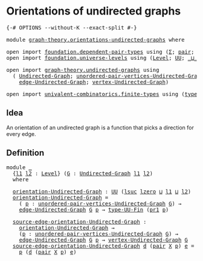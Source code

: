 # Orientations of undirected graphs

<pre class="Agda"><a id="46" class="Symbol">{-#</a> <a id="50" class="Keyword">OPTIONS</a> <a id="58" class="Pragma">--without-K</a> <a id="70" class="Pragma">--exact-split</a> <a id="84" class="Symbol">#-}</a>

<a id="89" class="Keyword">module</a> <a id="96" href="graph-theory.orientations-undirected-graphs.html" class="Module">graph-theory.orientations-undirected-graphs</a> <a id="140" class="Keyword">where</a>

<a id="147" class="Keyword">open</a> <a id="152" class="Keyword">import</a> <a id="159" href="foundation.dependent-pair-types.html" class="Module">foundation.dependent-pair-types</a> <a id="191" class="Keyword">using</a> <a id="197" class="Symbol">(</a><a id="198" href="foundation-core.dependent-pair-types.html#502" class="Record">Σ</a><a id="199" class="Symbol">;</a> <a id="201" href="foundation-core.dependent-pair-types.html#575" class="InductiveConstructor">pair</a><a id="205" class="Symbol">;</a> <a id="207" href="foundation-core.dependent-pair-types.html#592" class="Field">pr1</a><a id="210" class="Symbol">;</a> <a id="212" href="foundation-core.dependent-pair-types.html#604" class="Field">pr2</a><a id="215" class="Symbol">)</a>
<a id="217" class="Keyword">open</a> <a id="222" class="Keyword">import</a> <a id="229" href="foundation.universe-levels.html" class="Module">foundation.universe-levels</a> <a id="256" class="Keyword">using</a> <a id="262" class="Symbol">(</a><a id="263" href="Agda.Primitive.html#597" class="Postulate">Level</a><a id="268" class="Symbol">;</a> <a id="270" href="foundation-core.universe-levels.html#222" class="Primitive">UU</a><a id="272" class="Symbol">;</a> <a id="274" href="Agda.Primitive.html#810" class="Primitive Operator">_⊔_</a><a id="277" class="Symbol">;</a> <a id="279" href="Agda.Primitive.html#780" class="Primitive">lsuc</a><a id="283" class="Symbol">;</a> <a id="285" href="Agda.Primitive.html#764" class="Primitive">lzero</a><a id="290" class="Symbol">)</a>

<a id="293" class="Keyword">open</a> <a id="298" class="Keyword">import</a> <a id="305" href="graph-theory.undirected-graphs.html" class="Module">graph-theory.undirected-graphs</a> <a id="336" class="Keyword">using</a>
  <a id="344" class="Symbol">(</a> <a id="346" href="graph-theory.undirected-graphs.html#785" class="Function">Undirected-Graph</a><a id="362" class="Symbol">;</a> <a id="364" href="graph-theory.undirected-graphs.html#1050" class="Function">unordered-pair-vertices-Undirected-Graph</a><a id="404" class="Symbol">;</a>
    <a id="410" href="graph-theory.undirected-graphs.html#1205" class="Function">edge-Undirected-Graph</a><a id="431" class="Symbol">;</a> <a id="433" href="graph-theory.undirected-graphs.html#981" class="Function">vertex-Undirected-Graph</a><a id="456" class="Symbol">)</a>

<a id="459" class="Keyword">open</a> <a id="464" class="Keyword">import</a> <a id="471" href="univalent-combinatorics.finite-types.html" class="Module">univalent-combinatorics.finite-types</a> <a id="508" class="Keyword">using</a> <a id="514" class="Symbol">(</a><a id="515" href="univalent-combinatorics.finite-types.html#5059" class="Function">type-UU-Fin</a><a id="526" class="Symbol">)</a>
</pre>
## Idea

An orientation of an undirected graph is a function that picks a direction for every edge.

## Definition

<pre class="Agda"><a id="657" class="Keyword">module</a> <a id="664" href="graph-theory.orientations-undirected-graphs.html#664" class="Module">_</a>
  <a id="668" class="Symbol">{</a><a id="669" href="graph-theory.orientations-undirected-graphs.html#669" class="Bound">l1</a> <a id="672" href="graph-theory.orientations-undirected-graphs.html#672" class="Bound">l2</a> <a id="675" class="Symbol">:</a> <a id="677" href="Agda.Primitive.html#597" class="Postulate">Level</a><a id="682" class="Symbol">}</a> <a id="684" class="Symbol">(</a><a id="685" href="graph-theory.orientations-undirected-graphs.html#685" class="Bound">G</a> <a id="687" class="Symbol">:</a> <a id="689" href="graph-theory.undirected-graphs.html#785" class="Function">Undirected-Graph</a> <a id="706" href="graph-theory.orientations-undirected-graphs.html#669" class="Bound">l1</a> <a id="709" href="graph-theory.orientations-undirected-graphs.html#672" class="Bound">l2</a><a id="711" class="Symbol">)</a>
  <a id="715" class="Keyword">where</a>

  <a id="724" href="graph-theory.orientations-undirected-graphs.html#724" class="Function">orientation-Undirected-Graph</a> <a id="753" class="Symbol">:</a> <a id="755" href="foundation-core.universe-levels.html#222" class="Primitive">UU</a> <a id="758" class="Symbol">(</a><a id="759" href="Agda.Primitive.html#780" class="Primitive">lsuc</a> <a id="764" href="Agda.Primitive.html#764" class="Primitive">lzero</a> <a id="770" href="Agda.Primitive.html#810" class="Primitive Operator">⊔</a> <a id="772" href="graph-theory.orientations-undirected-graphs.html#669" class="Bound">l1</a> <a id="775" href="Agda.Primitive.html#810" class="Primitive Operator">⊔</a> <a id="777" href="graph-theory.orientations-undirected-graphs.html#672" class="Bound">l2</a><a id="779" class="Symbol">)</a>
  <a id="783" href="graph-theory.orientations-undirected-graphs.html#724" class="Function">orientation-Undirected-Graph</a> <a id="812" class="Symbol">=</a>
    <a id="818" class="Symbol">(</a> <a id="820" href="graph-theory.orientations-undirected-graphs.html#820" class="Bound">p</a> <a id="822" class="Symbol">:</a> <a id="824" href="graph-theory.undirected-graphs.html#1050" class="Function">unordered-pair-vertices-Undirected-Graph</a> <a id="865" href="graph-theory.orientations-undirected-graphs.html#685" class="Bound">G</a><a id="866" class="Symbol">)</a> <a id="868" class="Symbol">→</a>
    <a id="874" href="graph-theory.undirected-graphs.html#1205" class="Function">edge-Undirected-Graph</a> <a id="896" href="graph-theory.orientations-undirected-graphs.html#685" class="Bound">G</a> <a id="898" href="graph-theory.orientations-undirected-graphs.html#820" class="Bound">p</a> <a id="900" class="Symbol">→</a> <a id="902" href="univalent-combinatorics.finite-types.html#5059" class="Function">type-UU-Fin</a> <a id="914" class="Symbol">(</a><a id="915" href="foundation-core.dependent-pair-types.html#592" class="Field">pr1</a> <a id="919" href="graph-theory.orientations-undirected-graphs.html#820" class="Bound">p</a><a id="920" class="Symbol">)</a>

  <a id="925" href="graph-theory.orientations-undirected-graphs.html#925" class="Function">source-edge-orientation-Undirected-Graph</a> <a id="966" class="Symbol">:</a>
    <a id="972" href="graph-theory.orientations-undirected-graphs.html#724" class="Function">orientation-Undirected-Graph</a> <a id="1001" class="Symbol">→</a>
    <a id="1007" class="Symbol">(</a><a id="1008" href="graph-theory.orientations-undirected-graphs.html#1008" class="Bound">p</a> <a id="1010" class="Symbol">:</a> <a id="1012" href="graph-theory.undirected-graphs.html#1050" class="Function">unordered-pair-vertices-Undirected-Graph</a> <a id="1053" href="graph-theory.orientations-undirected-graphs.html#685" class="Bound">G</a><a id="1054" class="Symbol">)</a> <a id="1056" class="Symbol">→</a>
    <a id="1062" href="graph-theory.undirected-graphs.html#1205" class="Function">edge-Undirected-Graph</a> <a id="1084" href="graph-theory.orientations-undirected-graphs.html#685" class="Bound">G</a> <a id="1086" href="graph-theory.orientations-undirected-graphs.html#1008" class="Bound">p</a> <a id="1088" class="Symbol">→</a> <a id="1090" href="graph-theory.undirected-graphs.html#981" class="Function">vertex-Undirected-Graph</a> <a id="1114" href="graph-theory.orientations-undirected-graphs.html#685" class="Bound">G</a>
  <a id="1118" href="graph-theory.orientations-undirected-graphs.html#925" class="Function">source-edge-orientation-Undirected-Graph</a> <a id="1159" href="graph-theory.orientations-undirected-graphs.html#1159" class="Bound">d</a> <a id="1161" class="Symbol">(</a><a id="1162" href="foundation-core.dependent-pair-types.html#575" class="InductiveConstructor">pair</a> <a id="1167" href="graph-theory.orientations-undirected-graphs.html#1167" class="Bound">X</a> <a id="1169" href="graph-theory.orientations-undirected-graphs.html#1169" class="Bound">p</a><a id="1170" class="Symbol">)</a> <a id="1172" href="graph-theory.orientations-undirected-graphs.html#1172" class="Bound">e</a> <a id="1174" class="Symbol">=</a>
    <a id="1180" href="graph-theory.orientations-undirected-graphs.html#1169" class="Bound">p</a> <a id="1182" class="Symbol">(</a><a id="1183" href="graph-theory.orientations-undirected-graphs.html#1159" class="Bound">d</a> <a id="1185" class="Symbol">(</a><a id="1186" href="foundation-core.dependent-pair-types.html#575" class="InductiveConstructor">pair</a> <a id="1191" href="graph-theory.orientations-undirected-graphs.html#1167" class="Bound">X</a> <a id="1193" href="graph-theory.orientations-undirected-graphs.html#1169" class="Bound">p</a><a id="1194" class="Symbol">)</a> <a id="1196" href="graph-theory.orientations-undirected-graphs.html#1172" class="Bound">e</a><a id="1197" class="Symbol">)</a>
</pre>